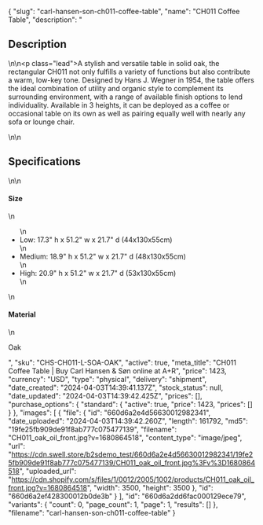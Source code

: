 {
  "slug": "carl-hansen-son-ch011-coffee-table",
  "name": "CH011 Coffee Table",
  "description": "<h2>Description</h2>\n<!-- split -->\n<p class=\"lead\">A stylish and versatile table in solid oak, the rectangular CH011 not only fulfills a variety of functions but also contribute a warm, low-key tone. Designed by Hans J. Wegner in 1954, the table offers the ideal combination of utility and organic style to complement its surrounding environment, with a range of available finish options to lend individuality. Available in 3 heights, it can be deployed as a coffee or occasional table on its own as well as pairing equally well with nearly any sofa or lounge chair.</p>\n<!-- split -->\n<h2>Specifications</h2>\n<!-- split -->\n<h4>Size</h4>\n<ul>\n<li>Low: 17.3\" h x 51.2\" w x 21.7\" d (44x130x55cm)</li>\n<li>Medium: 18.9\" h x 51.2\" w x 21.7\" d (48x130x55cm)</li>\n<li>High: 20.9\" h x 51.2\" w x 21.7\" d (53x130x55cm)</li>\n</ul>\n<h4>Material</h4>\n<p>Oak</p>",
  "sku": "CHS-CH011-L-SOA-OAK",
  "active": true,
  "meta_title": "CH011 Coffee Table | Buy Carl Hansen & Søn online at A+R",
  "price": 1423,
  "currency": "USD",
  "type": "physical",
  "delivery": "shipment",
  "date_created": "2024-04-03T14:39:41.137Z",
  "stock_status": null,
  "date_updated": "2024-04-03T14:39:42.425Z",
  "prices": [],
  "purchase_options": {
    "standard": {
      "active": true,
      "price": 1423,
      "prices": []
    }
  },
  "images": [
    {
      "file": {
        "id": "660d6a2e4d56630012982341",
        "date_uploaded": "2024-04-03T14:39:42.260Z",
        "length": 161792,
        "md5": "19fe25fb909de91f8ab777c075477139",
        "filename": "CH011_oak_oil_front.jpg?v=1680864518",
        "content_type": "image/jpeg",
        "url": "https://cdn.swell.store/b2sdemo_test/660d6a2e4d56630012982341/19fe25fb909de91f8ab777c075477139/CH011_oak_oil_front.jpg%3Fv%3D1680864518",
        "uploaded_url": "https://cdn.shopify.com/s/files/1/0012/2005/1002/products/CH011_oak_oil_front.jpg?v=1680864518",
        "width": 3500,
        "height": 3500
      },
      "id": "660d6a2ef428300012b0de3b"
    }
  ],
  "id": "660d6a2dd6fac000129ece79",
  "variants": {
    "count": 0,
    "page_count": 1,
    "page": 1,
    "results": []
  },
  "filename": "carl-hansen-son-ch011-coffee-table"
}